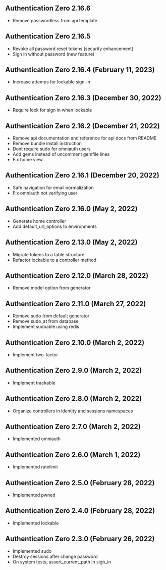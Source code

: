 ## Authentication Zero 2.16.6 ##

* Remove passwordless from api template

## Authentication Zero 2.16.5 ##

* Revoke all password reset tokens (security enhancement)
* Sign in without password (new feature)

## Authentication Zero 2.16.4 (February 11, 2023) ##

* Increase attemps for lockable sign-in

## Authentication Zero 2.16.3 (December 30, 2022) ##

* Require lock for sign in when lockable

## Authentication Zero 2.16.2 (December 21, 2022) ##

* Remove api documentation and reference for api docs from README
* Remove bundle install instruction
* Dont require sudo for omniauth users
* Add gems instead of uncomment gemfile lines
* Fix home view

## Authentication Zero 2.16.1 (December 20, 2022) ##

* Safe navigation for email normalization
* Fix omniauth not verifying user

## Authentication Zero 2.16.0 (May 2, 2022) ##

* Generate home controller
* Add default_url_options to environments

## Authentication Zero 2.13.0 (May 2, 2022) ##

* Migrate tokens to a table structure
* Refactor lockable to a controller method

## Authentication Zero 2.12.0 (March 28, 2022) ##

* Remove model option from generator

## Authentication Zero 2.11.0 (March 27, 2022) ##

* Remove sudo from default generator
* Remove sudo_at from database
* Implement sudoable using redis

## Authentication Zero 2.10.0 (March 2, 2022) ##

* Implement two-factor

## Authentication Zero 2.9.0 (March 2, 2022) ##

* Implement trackable

## Authentication Zero 2.8.0 (March 2, 2022) ##

* Organize controllers in identity and sessions namespaces

## Authentication Zero 2.7.0 (March 2, 2022) ##

* Implemented omniauth

## Authentication Zero 2.6.0 (March 1, 2022) ##

* Implemented ratelimit

## Authentication Zero 2.5.0 (February 28, 2022) ##

* Implemented pwned

## Authentication Zero 2.4.0 (February 28, 2022) ##

* Implemented lockable

## Authentication Zero 2.3.0 (February 26, 2022) ##

* Implemented sudo
* Destroy sessions after change password
* On system tests, assert_current_path in sign_in
